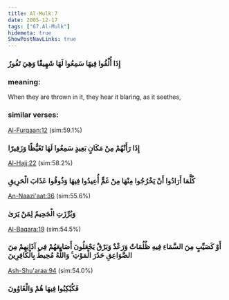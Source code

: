 ```yaml
---
title: Al-Mulk:7
date: 2005-12-17
tags: ["67.Al-Mulk"]
hidemeta: true 
ShowPostNavLinks: true 
---
```

### إِذَا أُلْقُوا فِيهَا سَمِعُوا لَهَا شَهِيقًا وَهِيَ تَفُورُ
### meaning: 
When they are thrown in it, they hear it blaring, as it seethes,
### similar verses: 

[Al-Furqaan:12](/25/12) (sim:59.1%)

### إِذَا رَأَتْهُمْ مِنْ مَكَانٍ بَعِيدٍ سَمِعُوا لَهَا تَغَيُّظًا وَزَفِيرًا

[Al-Hajj:22](/22/22) (sim:58.2%)

### كُلَّمَا أَرَادُوا أَنْ يَخْرُجُوا مِنْهَا مِنْ غَمٍّ أُعِيدُوا فِيهَا وَذُوقُوا عَذَابَ الْحَرِيقِ

[An-Naazi'aat:36](/79/36) (sim:55.6%)

### وَبُرِّزَتِ الْجَحِيمُ لِمَنْ يَرَىٰ

[Al-Baqara:19](/2/19) (sim:54.5%)

### أَوْ كَصَيِّبٍ مِنَ السَّمَاءِ فِيهِ ظُلُمَاتٌ وَرَعْدٌ وَبَرْقٌ يَجْعَلُونَ أَصَابِعَهُمْ فِي آذَانِهِمْ مِنَ الصَّوَاعِقِ حَذَرَ الْمَوْتِ ۚ وَاللَّهُ مُحِيطٌ بِالْكَافِرِينَ

[Ash-Shu'araa:94](/26/94) (sim:54.0%)

### فَكُبْكِبُوا فِيهَا هُمْ وَالْغَاوُونَ
